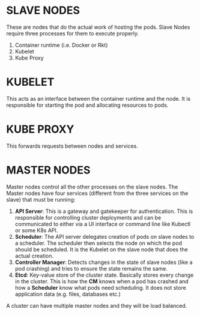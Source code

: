 SLAVE NODES
=============
These are nodes that do the actual work of hosting the pods. Slave Nodes require three processes for them to execute properly.

1. Container runtime (i.e. Docker or Rkt)
2. Kubelet
3. Kube Proxy

KUBELET
===========
This acts as an interface between the container runtime and the node. It is responsible for starting the pod and allocating resources to pods.

KUBE PROXY
==============
This forwards requests between nodes and services.

MASTER NODES
==============
Master nodes control all the other processes on the slave nodes. The Master nodes have four services (different from the three services on the slave) that must be running:

1. **API Server**: This is a gateway and gatekeeper for authentication. This is responsible for controlling cluster deployments and can be communicated to either via a UI interface or command line like Kubectl or some K8s API.
2. **Scheduler**: The API server delegates creation of pods on slave nodes to a scheduler. The scheduler then selects the node on which the pod should be scheduled. It is the Kubelet on the slave node that does the actual creation.
3. **Controller Manager**: Detects changes in the state of slave nodes (like a pod crashing) and tries to ensure the state remains the same.
4. **Etcd**: Key-value store of the cluster state. Basically stores every change in the cluster. This is how the **CM** knows when a pod has crashed and how a **Scheduler** know what pods need scheduling. It does not store application data (e.g. files, databases etc.)

A cluster can have multiple master nodes and they will be load balanced.